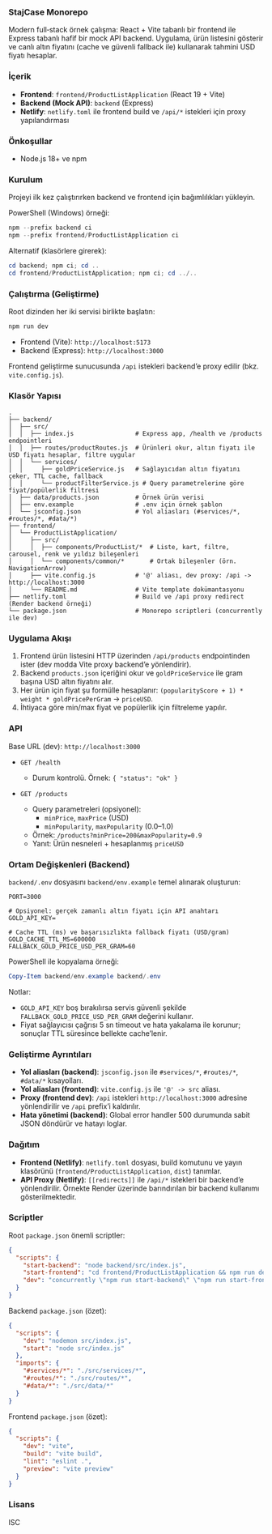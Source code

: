 ### StajCase Monorepo

Modern full‑stack örnek çalışma: React + Vite tabanlı bir frontend ile Express tabanlı hafif bir mock API backend. Uygulama, ürün listesini gösterir ve canlı altın fiyatını (cache ve güvenli fallback ile) kullanarak tahmini USD fiyatı hesaplar.

### İçerik
- **Frontend**: `frontend/ProductListApplication` (React 19 + Vite)
- **Backend (Mock API)**: `backend` (Express)
- **Netlify**: `netlify.toml` ile frontend build ve `/api/*` istekleri için proxy yapılandırması

### Önkoşullar
- Node.js 18+ ve npm

### Kurulum
Projeyi ilk kez çalıştırırken backend ve frontend için bağımlılıkları yükleyin.

PowerShell (Windows) örneği:
```powershell
npm --prefix backend ci
npm --prefix frontend/ProductListApplication ci
```

Alternatif (klasörlere girerek):
```powershell
cd backend; npm ci; cd ..
cd frontend/ProductListApplication; npm ci; cd ../..
```

### Çalıştırma (Geliştirme)
Root dizinden her iki servisi birlikte başlatın:
```powershell
npm run dev
```

- Frontend (Vite): `http://localhost:5173`
- Backend (Express): `http://localhost:3000`

Frontend geliştirme sunucusunda `/api` istekleri backend’e proxy edilir (bkz. `vite.config.js`).

### Klasör Yapısı
```
.
├── backend/
│  ├── src/
│  │  ├── index.js                 # Express app, /health ve /products endpointleri
│  │  ├── routes/productRoutes.js  # Ürünleri okur, altın fiyatı ile USD fiyatı hesaplar, filtre uygular
│  │  └── services/
│  │     ├── goldPriceService.js   # Sağlayıcıdan altın fiyatını çeker, TTL cache, fallback
│  │     └── productFilterService.js # Query parametrelerine göre fiyat/popülerlik filtresi
│  ├── data/products.json          # Örnek ürün verisi
│  ├── env.example                 # .env için örnek şablon
│  └── jsconfig.json               # Yol aliasları (#services/*, #routes/*, #data/*)
├── frontend/
│  └── ProductListApplication/
│     ├── src/
│     │  ├── components/ProductList/*  # Liste, kart, filtre, carousel, renk ve yıldız bileşenleri
│     │  └── components/common/*       # Ortak bileşenler (örn. NavigationArrow)
│     ├── vite.config.js           # '@' aliası, dev proxy: /api -> http://localhost:3000
│     └── README.md                # Vite template dokümantasyonu
├── netlify.toml                   # Build ve /api proxy redirect (Render backend örneği)
└── package.json                   # Monorepo scriptleri (concurrently ile dev)
```

### Uygulama Akışı
1) Frontend ürün listesini HTTP üzerinden `/api/products` endpointinden ister (dev modda Vite proxy backend’e yönlendirir).
2) Backend `products.json` içeriğini okur ve `goldPriceService` ile gram başına USD altın fiyatını alır.
3) Her ürün için fiyat şu formülle hesaplanır: `(popularityScore + 1) * weight * goldPricePerGram` → `priceUSD`.
4) İhtiyaca göre min/max fiyat ve popülerlik için filtreleme yapılır.

### API
Base URL (dev): `http://localhost:3000`

- `GET /health`
  - Durum kontrolü. Örnek: `{ "status": "ok" }`

- `GET /products`
  - Query parametreleri (opsiyonel):
    - `minPrice`, `maxPrice` (USD)
    - `minPopularity`, `maxPopularity` (0.0–1.0)
  - Örnek: `/products?minPrice=200&maxPopularity=0.9`
  - Yanıt: Ürün nesneleri + hesaplanmış `priceUSD`

### Ortam Değişkenleri (Backend)
`backend/.env` dosyasını `backend/env.example` temel alınarak oluşturun:
```env
PORT=3000

# Opsiyonel: gerçek zamanlı altın fiyatı için API anahtarı
GOLD_API_KEY=

# Cache TTL (ms) ve başarısızlıkta fallback fiyatı (USD/gram)
GOLD_CACHE_TTL_MS=600000
FALLBACK_GOLD_PRICE_USD_PER_GRAM=60
```

PowerShell ile kopyalama örneği:
```powershell
Copy-Item backend/env.example backend/.env
```

Notlar:
- `GOLD_API_KEY` boş bırakılırsa servis güvenli şekilde `FALLBACK_GOLD_PRICE_USD_PER_GRAM` değerini kullanır.
- Fiyat sağlayıcısı çağrısı 5 sn timeout ve hata yakalama ile korunur; sonuçlar TTL süresince bellekte cache’lenir.

### Geliştirme Ayrıntıları
- **Yol aliasları (backend)**: `jsconfig.json` ile `#services/*`, `#routes/*`, `#data/*` kısayolları.
- **Yol aliasları (frontend)**: `vite.config.js` ile `'@' -> src` aliası.
- **Proxy (frontend dev)**: `/api` istekleri `http://localhost:3000` adresine yönlendirilir ve `/api` prefix’i kaldırılır.
- **Hata yönetimi (backend)**: Global error handler 500 durumunda sabit JSON döndürür ve hatayı loglar.

### Dağıtım
- **Frontend (Netlify)**: `netlify.toml` dosyası, build komutunu ve yayın klasörünü (`frontend/ProductListApplication`, `dist`) tanımlar.
- **API Proxy (Netlify)**: `[[redirects]]` ile `/api/*` istekleri bir backend’e yönlendirilir. Örnekte Render üzerinde barındırılan bir backend kullanımı gösterilmektedir.

### Scriptler
Root `package.json` önemli scriptler:
```json
{
  "scripts": {
    "start-backend": "node backend/src/index.js",
    "start-frontend": "cd frontend/ProductListApplication && npm run dev",
    "dev": "concurrently \"npm run start-backend\" \"npm run start-frontend\""
  }
}
```

Backend `package.json` (özet):
```json
{
  "scripts": {
    "dev": "nodemon src/index.js",
    "start": "node src/index.js"
  },
  "imports": {
    "#services/*": "./src/services/*",
    "#routes/*": "./src/routes/*",
    "#data/*": "./src/data/*"
  }
}
```

Frontend `package.json` (özet):
```json
{
  "scripts": {
    "dev": "vite",
    "build": "vite build",
    "lint": "eslint .",
    "preview": "vite preview"
  }
}
```

### Lisans
ISC


